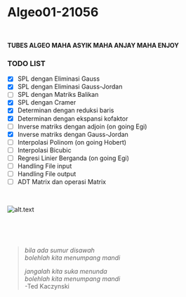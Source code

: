 # Algeo01-21056

<p>&nbsp;</p>

**TUBES ALGEO MAHA ASYIK MAHA ANJAY MAHA ENJOY** 

### TODO LIST
- [x] SPL dengan Eliminasi Gauss
- [x] SPL dengan Eliminasi Gauss-Jordan
- [ ] SPL dengan Matriks Balikan
- [x] SPL dengan Cramer 
- [x] Determinan dengan reduksi baris 
- [x] Determinan dengan ekspansi kofaktor 
- [ ] Inverse matriks dengan adjoin (on going Egi)
- [x] Inverse matriks dengan Gauss-Jordan
- [ ] Interpolasi Polinom (on going Hobert)
- [ ] Interpolasi Bicubic 
- [ ] Regresi Linier Berganda (on going Egi)
- [ ] Handling File input
- [ ] Handling File output
- [ ] ADT Matrix dan operasi Matrix

<p>&nbsp;</p>

![alt.text](https://github.com/egijago/-/blob/main/WhatsApp%20Image%202022-09-25%20at%2020.41.47.jpeg)

<p>&nbsp;</p>
<p>&nbsp;</p>

> *bila ada sumur disawah*<br>
> *bolehlah kita menumpang mandi*
> 
> 
> *jangalah kita suka menunda*<br>
> *bolehlah kita menumpang mandi*<br>
>                  -Ted Kaczynski

<p>&nbsp;</p>
